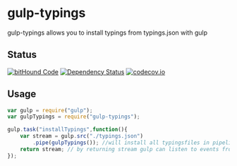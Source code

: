 # gulp-typings
gulp-typings allows you to install typings from typings.json with gulp

## Status
[![bitHound Code](https://www.bithound.io/github/pushrocks/gulp-typings/badges/code.svg)](https://www.bithound.io/github/pushrocks/gulp-typings)
[![Dependency Status](https://david-dm.org/pushrocks/gulp-typings.svg)](https://david-dm.org/pushrocks/gulp-typings)
[![codecov.io](https://codecov.io/github/pushrocks/gulp-typings/coverage.svg?branch=master)](https://codecov.io/github/pushrocks/gulp-typings?branch=master)

## Usage

```js
var gulp = require("gulp");
var gulpTypings = require("gulp-typings");

gulp.task("installTypings",function(){
    var stream = gulp.src("./typings.json")
        .pipe(gulpTypings()); //will install all typingsfiles in pipeline.
    return stream; // by returning stream gulp can listen to events from the stream and knows when it is finished.
});
```
